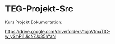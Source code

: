# TEG-Projekt-Src
Kurs Projekt
Dokumentation: 

https://drive.google.com/drive/folders/1ojpVtmuTlC-w_ySmPi1JicN7Jx35hYaN
